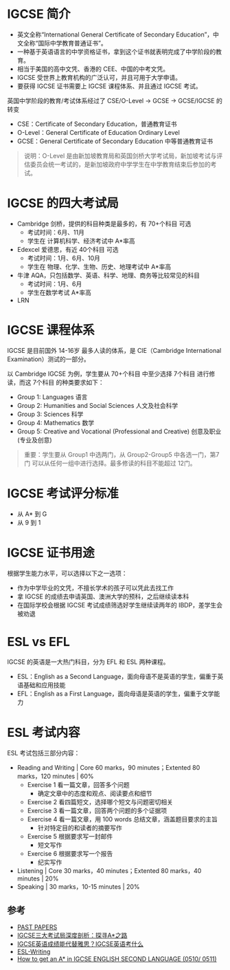 # IGCSE 简介
- 英文全称“International General Certificate of Secondary Education”，中文全称“国际中学教育普通证书”。
- 一种基于英语语言的中学资格证书，拿到这个证书就表明完成了中学阶段的教育。
- 相当于美国的高中文凭、香港的 CEE、中国的中考文凭。
- IGCSE 受世界上教育机构的广泛认可，并且可用于大学申请。
- 要获得 IGCSE 证书需要上 IGCSE 课程体系、并且通过 IGCSE 考试。
  
英国中学阶段的教育/考试体系经过了 CSE/O-Level -> GCSE -> GCSE/IGCSE 的转变
- CSE：Certificate of Secondary Education，普通教育证书
- O-Level：General Certificate of Education Ordinary Level
- GCSE：General Certificate of Secondary Education 中等普通教育证书
>说明：O-Level 是由新加坡教育局和英国剑桥大学考试局，新加坡考试与评估委员会统一考试的，是新加坡政府中学学生在中学教育结束后参加的考试。

# IGCSE 的四大考试局
- Cambridge 剑桥，提供的科目种类是最多的，有 70+个科目 可选
  - 考试时间：6月、11月
  - 学生在 计算机科学、经济考试中 A*率高
- Edexcel 爱德思，有近 40个科目 可选
  - 考试时间：1月、6月、10月
  - 学生在 物理、化学、生物、历史、地理考试中 A*率高
- 牛津 AQA，只包括数学、英语、科学、地理、商务等比较常见的科目
  - 考试时间：1月、6月
  - 学生在数学考试 A*率高
- LRN

# IGCSE 课程体系
IGCSE 是目前国外 14-16岁 最多人读的体系，是 CIE（Cambridge International Examination）测试的一部分。

以 Cambridge IGCSE 为例，学生要从 70+个科目 中至少选择 7个科目 进行修读，而这 7个科目 的种类要求如下：
- Group 1: Languages 语言
- Group 2: Humanities and Social Sciences 人文及社会科学
- Group 3: Sciences 科学
- Group 4: Mathematics 数学
- Group 5: Creative and Vocational (Professional and Creative) 创意及职业(专业及创意)
>重要：学生要从 Group1 中选两门，从 Group2-Group5 中各选一门，第7门 可以从任何一组中进行选择。最多修读的科目不能超过 12门。

# IGCSE 考试评分标准
- 从 A* 到 G
- 从 9 到 1

# IGCSE 证书用途
根据学生能力水平，可以选择以下之一选项：
- 作为中学毕业的文凭，不擅长学术的孩子可以凭此去找工作
- 拿 IGCSE 的成绩去申请英国、澳洲大学的预科，之后继续读本科
- 在国际学校会根据 IGCSE 考试成绩筛选好学生继续读两年的 IBDP，差学生会被劝退

# ESL vs EFL
IGCSE 的英语是一大热门科目，分为 EFL 和 ESL 两种课程。
- ESL：English as a Second Language，面向母语不是英语的学生，偏重于英语基础和应用技能
- EFL：English as a First Language，面向母语是英语的学生，偏重于文学能力

# ESL 考试内容
ESL 考试包括三部分内容：
- Reading and Writing | Core 60 marks，90 minutes；Extented 80 marks，120 minutes | 60%
  - Exercise 1 看一篇文章，回答多个问题
    - 确定文章中的态度和观点、阅读要点和细节
  - Exercise 2 看四篇短文，选择哪个短文与问题密切相关
  - Exercise 3 看一篇文章，回答两个问题的多个证据项
  - Exercise 4 看一篇文章，用 100 words 总结文章，涵盖题目要求的主旨
    - 针对特定目的和读者的摘要写作
  - Exercise 5 根据要求写一封邮件
    - 短文写作 
  - Exercise 6 根据要求写一个报告
    - 纪实写作
- Listening | Core 30 marks，40 minutes；Extented 80 marks，40 minutes | 20%
- Speaking | 30 marks，10-15 minutes | 20%

## 参考
- [PAST PAPERS](https://www.exam-mate.com/pastpapers?cat=3&sub=257)
- [IGCSE三大考试局深度剖析：探寻A*之路](https://www.iedusg.com/igcse/28250.html)
- [IGCSE英语成绩能代替雅思？IGCSE英语考什么](https://zhuanlan.zhihu.com/p/702714929)
- [ESL-Writing](https://www.bilibili.com/video/BV1zE41137tQ/)
- [How to get an A* in IGCSE ENGLISH SECOND LANGUAGE (0510/ 0511)](https://www.youtube.com/watch?v=CzXGdR6IRH4)

